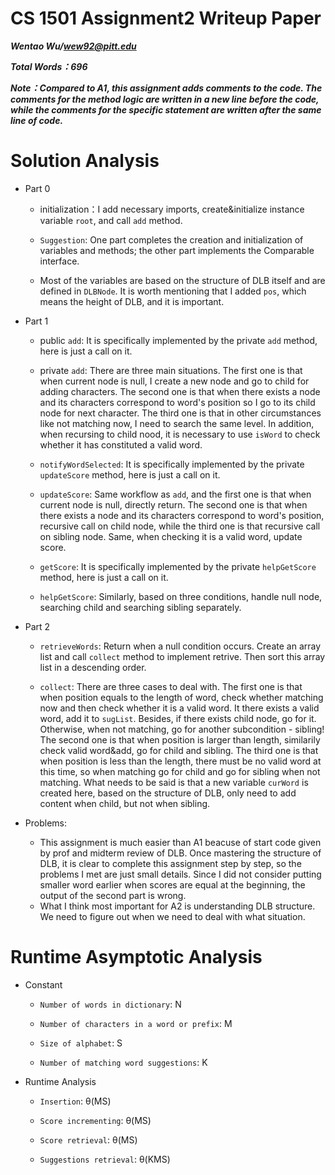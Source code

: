 # CS 1501 Assignment2 Writeup Paper
__*Wentao Wu/wew92@pitt.edu*__

__*Total Words：696*__

__*Note：Compared to A1, this assignment adds comments to the code. The comments for the method logic are written in a new line before the code, while the comments for the specific statement are written after the same line of code.*__

# Solution Analysis #

- Part 0
  - initialization：I add necessary imports, create&initialize instance variable `root`, and call `add` method.
  
  - `Suggestion`: One part completes the creation and initialization of variables and methods; the other part implements the Comparable interface.

  - Most of the variables are based on the structure of DLB itself and are defined in `DLBNode`. It is worth mentioning that I added `pos`, which means the height of DLB, and it is important.
  
- Part 1
  - public `add`: It is specifically implemented by the private `add` method, here is just a call on it.
  
  - private `add`: There are three main situations. The first one is that when current node is null, I create a new node and go to child for adding characters. The second one is that when there exists a node and its characters correspond to word's position so I go to its child node for next character. The third one is that in other circumstances like not matching now, I need to search the same level. In addition, when recursing to child nood, it is necessary to use `isWord` to check whether it has constituted a valid word.
  
  - `notifyWordSelected`: It is specifically implemented by the private `updateScore` method, here is just a call on it.
  
  - `updateScore`: Same workflow as `add`, and the first one is that when current node is null, directly return. The second one is that when there exists a node and its characters correspond to word's position, recursive call on child node, while the third one is that  recursive call on sibling node. Same, when checking it is a valid word, update score.
  
  - `getScore`: It is specifically implemented by the private `helpGetScore` method, here is just a call on it.  
  
  - `helpGetScore`: Similarly, based on three conditions, handle null node, searching child and searching sibling separately.

- Part 2
  - `retrieveWords`: Return when a null condition occurs. Create an array list and call `collect` method to implement retrive. Then sort this array list in a descending order.
  
  - `collect`: There are three cases to deal with. The first one is that when position equals to the length of word, check whether matching now and then check whether it is a valid word. It there exists a valid word, add it to `sugList`. Besides, if there exists child node, go for it. Otherwise, when not matching, go for another subcondition - sibling! The second one is that when position is larger than length, similarily check valid word&add, go for child and sibling. The third one is that when position is less than the length, there must be no valid word at this time, so when matching go for child and go for sibling when not matching. What needs to be said is that a new variable `curWord` is created here, based on the structure of DLB, only need to add content when child, but not when sibling.

- Problems:
  - This assignment is much easier than A1 beacuse of start code given by prof and midterm review of DLB. Once mastering the structure of DLB, it is clear to complete this assignment step by step, so the problems I met are just small details. Since I did not consider putting smaller word earlier when scores are equal at the beginning, the output of the second part is wrong.
  - What I think most important for A2 is understanding DLB structure. We need to figure out when we need to deal with what situation.

# Runtime Asymptotic Analysis #

- Constant

  - `Number of words in dictionary`: N

  - `Number of characters in a word or prefix`: M

  - `Size of alphabet`: S

  - `Number of matching word suggestions`: K

- Runtime Analysis

  - `Insertion`: θ(MS)

  - `Score incrementing`: θ(MS)

  - `Score retrieval`: θ(MS)

  - `Suggestions retrieval`: θ(KMS)
